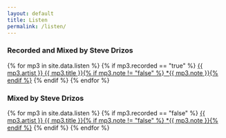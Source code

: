 ```yaml
---
layout: default
title: Listen
permalink: /listen/
---
```


### Recorded and Mixed by Steve Drizos  
{% for mp3 in site.data.listen %}
  {% if mp3.recorded == "true" %}
   <a  href="{{ site.url | prepend: site.baseurl }}/assets/mp3/{{ mp3.mp3 }}" target="_blank" type="audio/mp3">
   <span class="credit-artist">{{ mp3.artist }}</span>
   <span class="credit-title">{{ mp3.title }}</span>{% if mp3.note != "false" %}<span> \*{{ mp3.note }}</span>{% endif %}</a>
  {% endif %}
{% endfor %}
<br>
### Mixed by Steve Drizos  
{% for mp3 in site.data.listen %}
  {% if mp3.recorded == "false" %}
   <a  href="{{ site.url | prepend: site.baseurl }}/assets/mp3/{{ mp3.mp3 }}" target="_blank" type="audio/mp3">
   <span class="credit-artist">{{ mp3.artist }}</span>
   <span class="credit-title">{{ mp3.title }}</span>{% if mp3.note != "false" %}<span> \*{{ mp3.note }}</span>{% endif %}</a>
  {% endif %}
{% endfor %}
<br><br>

